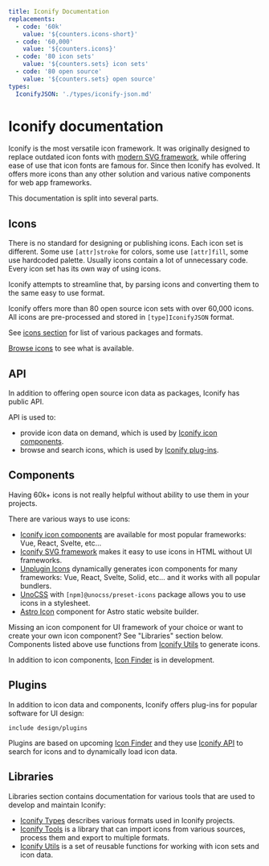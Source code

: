 ```yaml
title: Iconify Documentation
replacements:
  - code: '60k'
    value: '${counters.icons-short}'
  - code: '60,000'
    value: '${counters.icons}'
  - code: '80 icon sets'
    value: '${counters.sets} icon sets'
  - code: '80 open source'
    value: '${counters.sets} open source'
types:
  IconifyJSON: './types/iconify-json.md'
```

# Iconify documentation

Iconify is the most versatile icon framework. It was originally designed to replace outdated icon fonts with [modern SVG framework](./icon-components/svg-framework/index.md), while offering ease of use that icon fonts are famous for. Since then Iconify has evolved. It offers more icons than any other solution and various native components for web app frameworks.

This documentation is split into several parts.

## Icons

There is no standard for designing or publishing icons. Each icon set is different. Some use `[attr]stroke` for colors, some use `[attr]fill`, some use hardcoded palette. Usually icons contain a lot of unnecessary code. Every icon set has its own way of using icons.

Iconify attempts to streamline that, by parsing icons and converting them to the same easy to use format.

Iconify offers more than 80 open source icon sets with over 60,000 icons. All icons are pre-processed and stored in `[type]IconifyJSON` format.

See [icons section](./icons/index.md) for list of various packages and formats.

[Browse icons](https://icon-sets.iconify.design) to see what is available.

## API

In addition to offering open source icon data as packages, Iconify has public API.

API is used to:

- provide icon data on demand, which is used by [Iconify icon components](./icon-components/components/index.md).
- browse and search icons, which is used by [Iconify plug-ins](./design/index.md).

## Components

Having 60k+ icons is not really helpful without ability to use them in your projects.

There are various ways to use icons:

- [Iconify icon components](./icon-components/components/index.md) are available for most popular frameworks: Vue, React, Svelte, etc...
- [Iconify SVG framework](./icon-components/svg-framework/index.md) makes it easy to use icons in HTML without UI frameworks.
- [Unplugin Icons](./icon-components/unplugin-icons.md) dynamically generates icon components for many frameworks: Vue, React, Svelte, Solid, etc... and it works with all popular bundlers.
- [UnoCSS](./icon-components/unocss.md) with `[npm]@unocss/preset-icons` package allows you to use icons in a stylesheet.
- [Astro Icon](https://github.com/natemoo-re/astro-icon) component for Astro static website builder.

Missing an icon component for UI framework of your choice or want to create your own icon component? See "Libraries" section below. Components listed above use functions from [Iconify Utils](./tools/utils/index.md) to generate icons.

In addition to icon components, [Icon Finder](./icon-finder/index.md) is in development.

## Plugins

In addition to icon data and components, Iconify offers plug-ins for popular software for UI design:

`include design/plugins`

Plugins are based on upcoming [Icon Finder](./icon-finder/index.md) and they use [Iconify API](./api/index.md) to search for icons and to dynamically load icon data.

## Libraries

Libraries section contains documentation for various tools that are used to develop and maintain Iconify:

- [Iconify Types](./types/index.md) describes various formats used in Iconify projects.
- [Iconify Tools](./tools/tools2/index.md) is a library that can import icons from various sources, process them and export to multiple formats.
- [Iconify Utils](./tools/utils/index.md) is a set of reusable functions for working with icon sets and icon data.
